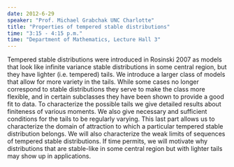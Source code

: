 ```yaml
---
date: 2012-6-29
speaker: "Prof. Michael Grabchak UNC Charlotte"
title: "Properties of tempered stable distributions"
time: "3:15 - 4:15 p.m." 
time: "Department of Mathematics, Lecture Hall 3"
---
```

Tempered stable distributions were introduced in Rosinski 2007 as models that look like infinite variance stable distributions in some central region, but they have lighter (i.e. tempered) tails. We introduce a larger class of models that allow for more variety in the tails. While some cases no longer correspond to stable distributions they serve to make the class more flexible, and in certain subclasses they have been shown to provide a good fit to data. To characterize the possible tails we give detailed results about finiteness of various moments. We also give necessary and sufficient conditions for the tails to be regularly varying. This last part allows us to characterize the domain of attraction to which a particular tempered stable distribution belongs. We will also characterize the weak limits of sequences of tempered stable distributions. If time permits, we will motivate why distributions that are stable-like in some central region but with lighter tails may show up in applications.
